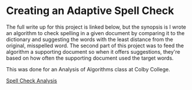 # Creating an Adaptive Spell Check

The full write up for this project is linked below, but the synopsis is I wrote an algorithm to check spelling in a given document by comparing it to the dictionary and suggesting the words with the least distance from the original, misspelled word. The second part of this project was to feed the algorithm a supporting document so when it offers suggestions, they're based on how often the supporting document used the target words. 

This was done for an Analysis of Algorithms class at Colby College.

[Spell Check Analysis](https://github.com/user-attachments/files/19197851/CS375_Proj4_WriteUp_Team_AH.2.pdf)
